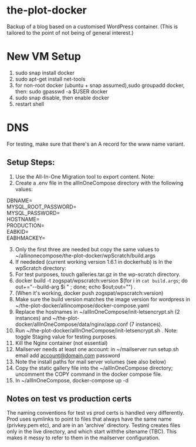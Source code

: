 # the-plot-docker

Backup of a blog based on a customised WordPress container. (This is tailored to the point of not being of general interest.)

# New VM Setup 
1. sudo snap install docker
2. sudo apt-get install net-tools
3. for non-root docker (ubuntu + snap assumed),sudo groupadd docker, then: sudo gpasswd -a $USER docker
4. sudo snap disable, then enable docker
5. restart shell

# DNS
For testing, make sure that there's an A record for the www name variant.

## Setup Steps:
1. Use the All-In-One Migration tool to export content. Note:
2. Create a .env file in the allInOneCompose directory with the following values:

DBNAME=  
MYSQL_ROOT_PASSWORD=  
MYSQL_PASSWORD=  
HOSTNAME=  
PRODUCTION=  
EABKID=  
EABHMACKEY=

3. Only the first three are needed but copy the same values to  ~/allinonecompose/the-plot-docker/wpScratch/build.args
4. If neededed (current working version 1.6.1 in dockerhub) is In the wpScratch directory: 
5. For test purposes, touch galleries.tar.gz in the wp-scratch directory.
6. docker build -t zogspat/wpscratch:version $(for i in `cat build.args`; do out+="--build-arg $i " ; done; echo $out;out="") .
7. (When it's working, docker push zogspat/wpscratch:version)
8. Make sure the build version matches the image version for wordpress in ~/the-plot-docker/allincompose/docker-compose.yaml
9. Replace the hostnames in ~/allInOneCompose/init-letsencrypt.sh (2 instances) and ~/the-plot-docker/allInOneCompose/data/nginx/app.conf (7 instances).
10. Run ~/the-plot-docker/allInOneCompose/init-letsencrypt.sh . Note: toggle Staging value for testing purposes.
11. Kill the Nginx container (not essential)
12. Mailserver needs at least one account: in ~/mailserver run setup.sh email add account@domain.com password
13. Note the install paths for mail server volumes (see also below)
14. Copy the static gallery file into the ~/allInOneCompose directory; uncomment the COPY command in the docker compose file.
15. In ~/allInOneCompose, docker-compose up -d

## Notes on test vs production certs
The naming conventions for test vs prod certs is handled very differently. Prod uses symlinks to point to files that always have the same name (privkey.pem etc), and are in an 'archive' directory. Testing creates files only in the live directory, and which start withthe sitename (TBC). This makes it messy to refer to them in the mailserver configuration.
